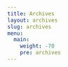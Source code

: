 ```yaml
---
title: Archives
layout: archives
slug: archives
menu:
  main:
    weight: -70
    pre: archives
---
```

